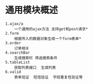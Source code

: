 # 通用模块概述


	1.ajax/a	
        一个通用的ajax方法 支持get和post请求*
	2.form
        根据传入的数据对象生成一个form表单*
	3.order
        订单相关
	4.searchBar
        生成搜索栏 筛选搜索条件
	5.tableList
        获取列表接口  生成列表
	6.valid
        表单验证  短信验证  字段重复性验证等
